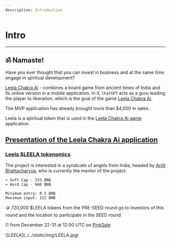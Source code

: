 ```yaml
---
description: Introduction
---
```


# Intro

---

## ॐ Namaste!

Have you ever thought that you can invest in business and at the same time engage in spiritual development?

[Leela Chakra Ai](https://tome.app/999-00e/leela-ai-en-clo8c6dum00ujpo7arj9pe2xw) - combines a board game from ancient times of India and its online version in a mobile application. In it, `ChatGPT` acts as a guru leading the player to liberation, which is the goal of the game [Leela Chakra Ai](https://tome.app/999-00e/leela-ai-en-clo8c6dum00ujpo7arj9pe2xw).

The MVP application has already brought more than $4,000 in sales.

Leela is a spiritual token that is used in the [Leela Chakra Ai game](https://tome.app/999-00e/leela-ai-en-clo8c6dum00ujpo7arj9pe2xw) application.

## [Presentation of the Leela Chakra Ai application](https://tome.app/999-00e/leela-ai-en-clo8c6dum00ujpo7arj9pe2xw)

### [Leela $LEELA tokenomics](https://docs.google.com/spreadsheets/d/1aqujAZzMqKcNpT9ZzjedIOyHJzBecmnCkMpNeg6dsFk)

The project is interested in a syndicate of angels from India, headed by [Arijit Bhattacharyya](https://www.linkedin.com/posts/raoffonom_gamingcommunity-spirituality-virtualreality-activity-7133036166295035904-KUiL?), who is currently the mentor of the project.

```
➡️ Soft Cap - 333 BNB
➡️ Hard Cap - 666 BNB
```

```
Minimum entry: 0.5 BNB
Maximum input: 222 BNB
```

🪙 720,000 $LEELA tokens from the PRE-SEED round go to investors of this round and the location to participate in the SEED round

⏰ from December 22-31 at 12:00 UTC on [PinkSale](https://www.pinksale.finance/private-sale/0xa6d61322173C9F3bAD9C1E4D8F912a2989B76086/1?chain=BSC)

![$LEELA](../../static/img/$LEELA.jpg)
